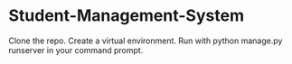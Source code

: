 # Student-Management-System
Clone the repo.
Create a virtual environment.
Run with python manage.py runserver in your command prompt.
